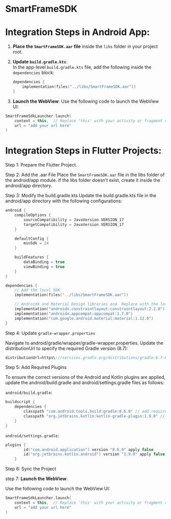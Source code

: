 # SmartFrameSDK


# Integration Steps in Android App:

1. **Place the `SmartFrameSDK.aar` file** inside the `libs` folder in your project root.

2. **Update `build.gradle.kts`**:  
   In the app-level `build.gradle.kts` file, add the following inside the `dependencies` block:
   ```kotlin
   dependencies {
       implementation(files("../libs/SmartFrameSDK.aar"))
   }
   ```
3. **Launch the WebView**:
   Use the following code to launch the WebView UI:
```kotlin
SmartFrameSdkLauncher.launch(
    context = this,  // Replace 'this' with your activity or fragment context
    url = "add your url here"
)
```


# Integration Steps in Flutter Projects:
Step 1: Prepare the Flutter Project.

Step 2: Add the .aar File
Place the `SmartFrameSDK.aar` file in the libs folder of the android/app module.
If the libs folder doesn’t exist, create it inside the android/app directory.

Step 3: Modify the build.gradle.kts
Update the build.gradle.kts file in the android/app directory with the following configurations:
```kotlin
android {
    compileOptions {
        sourceCompatibility = JavaVersion.VERSION_17
        targetCompatibility = JavaVersion.VERSION_17
    }

    defaultConfig {
        minSdk = 24
    }

    buildFeatures {
        dataBinding = true
        viewBinding = true
    }
}

dependencies {
    // Add the local SDK
    implementation(files("../libs/SmartFrameSDK.aar"))

    // AndroidX and Material Design libraries and  Replace with the latest version
    implementation("androidx.constraintlayout:constraintlayout:2.2.0") 
    implementation("androidx.appcompat:appcompat:1.7.0")
    implementation("com.google.android.material:material:1.12.0") 
}

```

Step 4: Update `gradle-wrapper.properties`

Navigate to android/gradle/wrapper/gradle-wrapper.properties.
Update the distributionUrl to specify the required Gradle version (8.7):
```kotlin
distributionUrl=https\://services.gradle.org/distributions/gradle-8.7-bin.zip
```
Step 5: Add Required Plugins

To ensure the correct versions of the Android and Kotlin plugins are applied, update the android/build.gradle and android/settings.gradle files as follows:

`android/build.gradle`:

```kotlin
buildscript {
    dependencies {
        classpath "com.android.tools.build:gradle:8.6.0" // add required version
        classpath "org.jetbrains.kotlin:kotlin-gradle-plugin:1.9.0" // // add required version
    }
}

```
`android/settings.gradle`:

```kotlin
plugins {
        id("com.android.application") version "8.6.0" apply false
        id("org.jetbrains.kotlin.android") version "1.9.0" apply false
    }
```


Step 6: Sync the Project


step 7: **Launch the WebView**:

Use the following code to launch the WebView UI:
```kotlin
SmartFrameSdkLauncher.launch(
    context = this,  // Replace 'this' with your activity or fragment context
    url = "add your url here"
)
```
